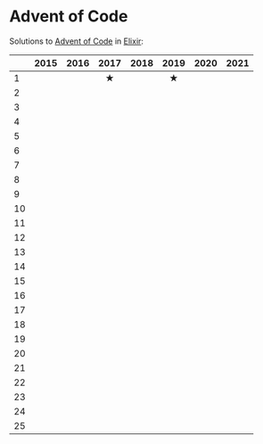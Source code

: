 # Advent of Code

Solutions to [Advent of Code](https://adventofcode.com/) in [Elixir](https://elixir-lang.org/):

|      | 2015  | 2016  | 2017  | 2018  | 2019  | 2020  | 2021  |
| :--- | :---: | :---: | :---: | :---: | :---: | :---: | :---: |
| 1    |       |       |   ★   |       |   ★   |       |       |
| 2    |       |       |       |       |       |       |       |
| 3    |       |       |       |       |       |       |       |
| 4    |       |       |       |       |       |       |       |
| 5    |       |       |       |       |       |       |       |
| 6    |       |       |       |       |       |       |       |
| 7    |       |       |       |       |       |       |       |
| 8    |       |       |       |       |       |       |       |
| 9    |       |       |       |       |       |       |       |
| 10   |       |       |       |       |       |       |       |
| 11   |       |       |       |       |       |       |       |
| 12   |       |       |       |       |       |       |       |
| 13   |       |       |       |       |       |       |       |
| 14   |       |       |       |       |       |       |       |
| 15   |       |       |       |       |       |       |       |
| 16   |       |       |       |       |       |       |       |
| 17   |       |       |       |       |       |       |       |
| 18   |       |       |       |       |       |       |       |
| 19   |       |       |       |       |       |       |       |
| 20   |       |       |       |       |       |       |       |
| 21   |       |       |       |       |       |       |       |
| 22   |       |       |       |       |       |       |       |
| 23   |       |       |       |       |       |       |       |
| 24   |       |       |       |       |       |       |       |
| 25   |       |       |       |       |       |       |       |
